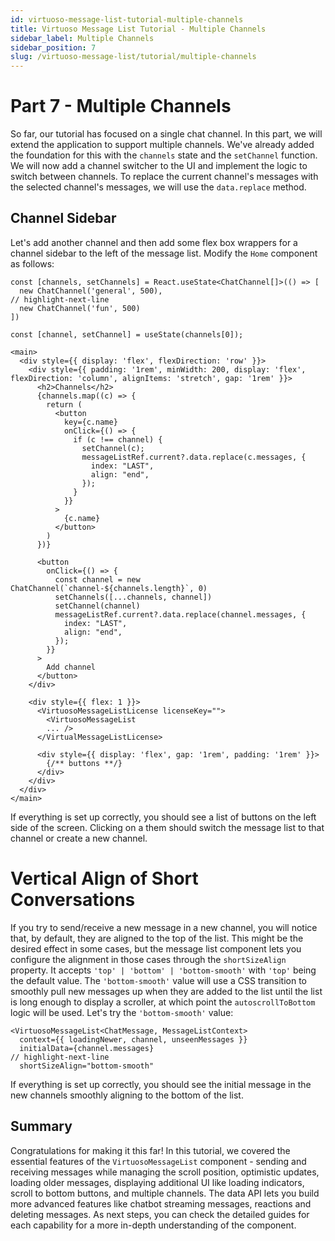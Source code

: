 ```yaml
---
id: virtuoso-message-list-tutorial-multiple-channels
title: Virtuoso Message List Tutorial - Multiple Channels
sidebar_label: Multiple Channels
sidebar_position: 7
slug: /virtuoso-message-list/tutorial/multiple-channels
---
```


# Part 7 - Multiple Channels

So far, our tutorial has focused on a single chat channel. In this part, we will extend the application to support multiple channels. We've already added the foundation for this with the `channels` state and the `setChannel` function. We will now add a channel switcher to the UI and implement the logic to switch between channels. To replace the current channel's messages with the selected channel's messages, we will use the `data.replace` method. 

## Channel Sidebar

Let's add another channel and then add some flex box wrappers for a channel sidebar to the left of the message list. Modify the `Home` component as follows:

```tsx
const [channels, setChannels] = React.useState<ChatChannel[]>(() => [
  new ChatChannel('general', 500), 
// highlight-next-line
  new ChatChannel('fun', 500)
])

const [channel, setChannel] = useState(channels[0]);
```

```tsx
<main>
  <div style={{ display: 'flex', flexDirection: 'row' }}>
    <div style={{ padding: '1rem', minWidth: 200, display: 'flex', flexDirection: 'column', alignItems: 'stretch', gap: '1rem' }}>
      <h2>Channels</h2>
      {channels.map((c) => {
        return (
          <button
            key={c.name}
            onClick={() => {
              if (c !== channel) {
                setChannel(c);
                messageListRef.current?.data.replace(c.messages, {
                  index: "LAST",
                  align: "end",
                });
              }
            }}
          >
            {c.name}
          </button>
        )
      })}

      <button
        onClick={() => {
          const channel = new ChatChannel(`channel-${channels.length}`, 0)
          setChannels([...channels, channel])
          setChannel(channel)
          messageListRef.current?.data.replace(channel.messages, {
            index: "LAST",
            align: "end",
          });
        }}
      >
        Add channel
      </button>
    </div>

    <div style={{ flex: 1 }}>
      <VirtuosoMessageListLicense licenseKey="">
        <VirtuosoMessageList 
        ... />
      </VirtualMessageListLicense>

      <div style={{ display: 'flex', gap: '1rem', padding: '1rem' }}>
        {/** buttons **/}
      </div>
    </div>
  </div>
</main>
```

If everything is set up correctly, you should see a list of buttons on the left side of the screen. Clicking on a them should switch the message list to that channel or create a new channel. 

# Vertical Align of Short Conversations

If you try to send/receive a new message in a new channel, you will notice that, by default, they are aligned to the top of the list. This might be the desired effect in some cases, but the message list component lets you configure the alignment in those cases through the `shortSizeAlign` property. It accepts `'top' | 'bottom' | 'bottom-smooth'` with `'top'` being the default value. The `'bottom-smooth'` value will use a CSS transition to smoothly pull new messages up when they are added to the list until the list is long enough to display a scroller, at which point the `autoscrollToBottom` logic will be used. Let's try the `'bottom-smooth'` value:

```tsx
<VirtuosoMessageList<ChatMessage, MessageListContext>
  context={{ loadingNewer, channel, unseenMessages }}
  initialData={channel.messages}
// highlight-next-line
  shortSizeAlign="bottom-smooth"
```

If everything is set up correctly, you should see the initial message in the new channels smoothly aligning to the bottom of the list. 

## Summary 

Congratulations for making it this far! In this tutorial, we covered the essential features of the `VirtuosoMessageList` component - sending and receiving messages while managing the scroll position, optimistic updates, loading older messages, displaying additional UI like loading indicators, scroll to bottom buttons, and multiple channels. The data API lets you build more advanced features like chatbot streaming messages, reactions and deleting messages. As next steps, you can check the detailed guides for each capability for a more in-depth understanding of the component. 
